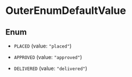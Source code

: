 

# OuterEnumDefaultValue

## Enum


* `PLACED` (value: `"placed"`)

* `APPROVED` (value: `"approved"`)

* `DELIVERED` (value: `"delivered"`)



